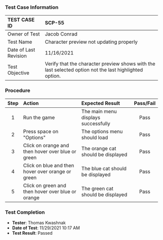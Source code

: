 ### Test Case Information
| TEST CASE ID | SCP-55 |
| :--- | :--- |
| Owner of Test | Jacob Conrad |
| Test Name | Character preview not updating properly |
| Date of Last Revision | 11/16/2021 |
| Test Objective | Verify that the character preview shows with the last selected option not the last highlighted option. |

### Procedure

|Step | Action | Expected Result | Pass/Fail     |
|:---:| :---        |    :----  | :---: |
|1|Run the game|The main menu displays successfully|Pass|
|2|Press space on "Options"|The options menu should load|Pass|
|3|Click on orange and then hover over blue or green|The orange cat should be displayed|Pass|
|4|Click on blue and then hover over orange or green|The blue cat should be displayed|Pass|
|5|Click on green and then hover over blue or orange|The green cat should be displayed|Pass|


### Test Completion
- **Tester**: Thomas Kwashnak
- **Date of Test**: 11/29/2021 10:17 AM
- **Test Result**: Passed